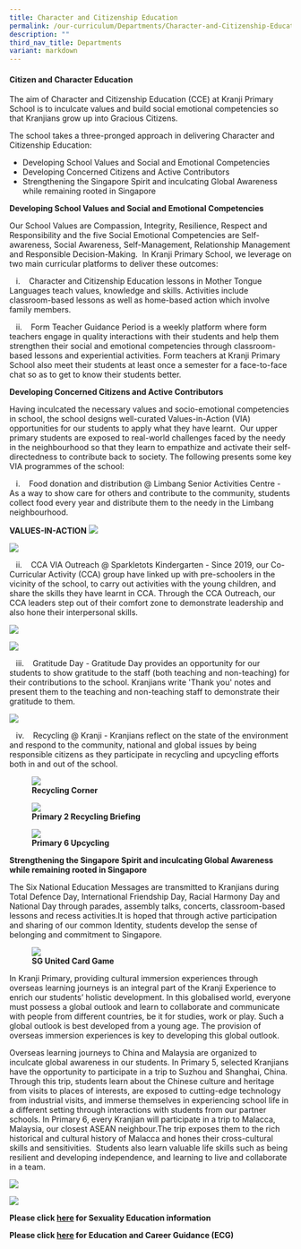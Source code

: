 ```yaml
---
title: Character and Citizenship Education
permalink: /our-curriculum/Departments/Character-and-Citizenship-Education/
description: ""
third_nav_title: Departments
variant: markdown
---
```

#### **Citizen and Character Education**

  
The aim of Character and Citizenship Education (CCE) at Kranji Primary School is to inculcate values and build social emotional competencies so that Kranjians grow up into Gracious Citizens.  
  
The school takes a three-pronged approach in delivering Character and Citizenship Education:

*   Developing School Values and Social and Emotional Competencies
*   Developing Concerned Citizens and Active Contributors
*   Strengthening the Singapore Spirit and inculcating Global Awareness while remaining rooted in Singapore

  
**Developing School Values and Social and Emotional Competencies**  

Our School Values are Compassion, Integrity, Resilience, Respect and Responsibility and the five Social Emotional Competencies are Self-awareness, Social Awareness, Self-Management, Relationship Management and Responsible Decision-Making.&nbsp; In Kranji Primary School, we leverage on two main curricular platforms to deliver these outcomes:

&nbsp; &nbsp;i.&nbsp; &nbsp;&nbsp;Character and Citizenship Education lessons&nbsp;in Mother Tongue Languages teach values, knowledge and skills. Activities include classroom-based lessons as well as home-based action which involve family members.

&nbsp; &nbsp;ii.&nbsp; &nbsp;&nbsp;Form Teacher Guidance Period&nbsp;is a weekly platform where form teachers engage in quality interactions with their students and help them strengthen their social and emotional competencies through classroom-based lessons and experiential activities. Form teachers at Kranji Primary School also meet their students at least once a semester for a face-to-face chat so as to get to know their students better.

  

**Developing Concerned Citizens and Active Contributors**

Having inculcated the necessary values and socio-emotional competencies in school, the school designs well-curated Values-in-Action (VIA) opportunities for our students to apply what they have learnt. &nbsp;Our upper primary students are exposed to real-world challenges faced by the needy in the neighbourhood so that they learn to empathize and activate their self-directedness to contribute back to society. The following presents some key VIA programmes of the school:

  

&nbsp;&nbsp;&nbsp;i.&nbsp; &nbsp;&nbsp;Food donation and distribution&nbsp;@ Limbang Senior Activities Centre - As a way to show care for others and contribute to the community, students collect food every year and distribute them to the needy in the Limbang neighbourhood.  

**VALUES-IN-ACTION**
![](/images/Our%20Curriculum/Departments/CCE/VIA_Food_Donation_2024.png)

![](/images/Our%20Curriculum/Departments/CCE/VIA_Food_Donation_2_2024.png)




  

&nbsp;&nbsp; ii.&nbsp; &nbsp;&nbsp;CCA VIA Outreach&nbsp;@ Sparkletots Kindergarten - Since 2019, our Co-Curricular Activity (CCA) group have linked up with pre-schoolers in the vicinity of the school, to carry out activities with the young children, and share the skills they have learnt in CCA. Through the CCA Outreach, our CCA leaders step out of their comfort zone to demonstrate leadership and also hone their interpersonal skills.

![](/images/Our%20Curriculum/Departments/CCE/VIA_Outreach_2_2019.png)

![](/images/Our%20Curriculum/Departments/CCE/VIA_Outreach_2023.png)



  

&nbsp; &nbsp;iii.&nbsp;&nbsp; &nbsp;Gratitude Day&nbsp;\- Gratitude Day provides an opportunity for our students to show gratitude to the staff (both teaching and non-teaching) for their contributions to the school. Kranjians write 'Thank you' notes and present them to the teaching and non-teaching staff to demonstrate their gratitude to them.  
	 
![](/images/Our%20Curriculum/Departments/CCE/Gratitude%20%20Day.png)

&nbsp; &nbsp;iv.&nbsp; &nbsp;&nbsp;Recycling&nbsp;@ Kranji - Kranjians reflect on the state of the environment and respond to the community, national and global issues by being responsible citizens as they participate in recycling and upcycling efforts both in and out of the school.


<figure>

<img src="/images/Our%20Curriculum/Departments/CCE/C4.jpg">

<figcaption> <strong> Recycling Corner </strong> </figcaption>

</figure>

<figure>

<img src="/images/Our%20Curriculum/Departments/CCE/C5.jpg">

<figcaption> <strong> Primary 2 Recycling Briefing </strong> </figcaption>

</figure>

<figure>

<img src="/images/Our%20Curriculum/Departments/CCE/C6.jpg">

<figcaption> <strong> Primary 6 Upcycling </strong> </figcaption>

</figure>

  

**Strengthening the Singapore Spirit and inculcating Global Awareness while remaining rooted in Singapore**

  

The Six National Education Messages are transmitted to Kranjians during Total Defence Day, International Friendship Day, Racial Harmony Day and National Day through parades, assembly talks, concerts, classroom-based lessons and recess activities.It is hoped that through active participation and sharing of our common Identity, students develop the sense of belonging and commitment to Singapore.

<figure>

<img src="/images/Our%20Curriculum/Departments/CCE/C7.jpg">

<figcaption> <strong> SG United Card Game </strong> </figcaption>

</figure>
  

In Kranji Primary, providing cultural immersion experiences through overseas learning journeys is an integral part of the Kranji Experience to enrich our students’ holistic development. In this globalised world, everyone must possess a global outlook and learn to collaborate and communicate with people from different countries, be it for studies, work or play. Such a global outlook is best developed from a young age. The provision of overseas immersion experiences is key to developing this global outlook.

  

Overseas learning journeys to China and Malaysia are organized to inculcate global awareness in our students. In Primary 5, selected Kranjians have the opportunity to participate in a trip to Suzhou and Shanghai, China.&nbsp; Through this trip, students learn about the Chinese culture and heritage from visits to places of interests, are exposed to cutting-edge technology from industrial visits, and immerse themselves in experiencing school life in a different setting through interactions with students from our partner schools. In Primary 6, every Kranjian will participate in a trip to Malacca, Malaysia, our closest ASEAN neighbour.The trip exposes them to the rich historical&nbsp;and cultural history of Malacca and hones their cross-cultural skills and sensitivities.&nbsp; Students also learn valuable life skills such as being resilient and developing independence, and learning to live and collaborate in a team.&nbsp;&nbsp;

  
![](/images/Our%20Curriculum/Departments/CCE/C8.jpg)

![](/images/Our%20Curriculum/Departments/CCE/C9.jpg)

**Please click [here](/Sexuality-Education/) for Sexuality Education information**

**Please click [here](https://www.myskillsfuture.gov.sg/content/student/en/primary.html) for Education and Career Guidance (ECG)**